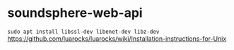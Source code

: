 # soundsphere-web-api
 
`sudo apt install libssl-dev libenet-dev libz-dev`  
https://github.com/luarocks/luarocks/wiki/Installation-instructions-for-Unix  
